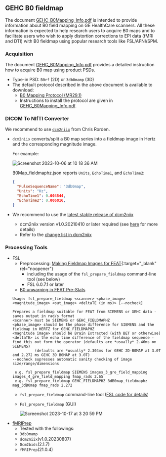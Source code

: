 ## GEHC B0 fieldmap

The document [GEHC_B0Mapping_Info.pdf](https://raw.githubusercontent.com/mr-jaemin/ge-mri/main/doc/GEHC_B0Mapping_Info.pdf) is intended to provide information about B0 field mapping on GE HealthCare scanners. All these information is expected to help research users to acquire B0 maps and to facilitate users who wish to apply distortion corrections to EPI data (fMRI and DTI) with B0 fieldmap using popular research tools like FSL/AFNI/SPM.

### Acquisition
The document [GEHC_B0Mapping_Info.pdf](https://raw.githubusercontent.com/mr-jaemin/ge-mri/main/doc/GEHC_B0Mapping_Info.pdf) provides a detailed instruction how to acquire B0 map using product PSDs.
- Type-in PSD: `B0rf` (2D) or `3db0mamp` (3D)
- The default protocol described in the above document is available to download:
  - [B0 Mapping Protocol (MR29.1)](https://raw.githubusercontent.com/mr-jaemin/ge-mri/main/doc/B0_Mapping_PSDs_MR29.1_Protocols_v1.2.tar.gz)
  - Instructions to install the protocol are given in [GEHC_B0Mapping_Info.pdf](https://raw.githubusercontent.com/mr-jaemin/ge-mri/main/doc/GEHC_B0Mapping_Info.pdf).

### DICOM To NIfTI Converter
We recommend to use [`dcm2niix`](https://github.com/rordenlab/dcm2niix) from Chris Rorden.
- `dcm2niix` converts/split a B0 map series into a fieldmap image in Hertz and the corresponding magnitude image.

  For example:
  
  ![Screenshot 2023-10-06 at 10 18 36 AM](https://github.com/mr-jaemin/ge-mri/assets/72111485/66e83248-b551-49a3-9f3d-0bd901262484)

  B0Map_fieldmaphz.json reports `Units`, `EchoTime1`, and `EchoTime2`: 
    ```json
    {
      "PulseSequenceName": "3db0map",
      "Units": "Hz",
      "EchoTime1": 0.004544,
      "EchoTime2": 0.006816,
    }
    ```
- We recommend to use the [latest stable release of dcm2niix](https://github.com/rordenlab/dcm2niix/releases)
  - dcm2niix version v1.0.20210410 or later required (see [here](https://github.com/rordenlab/dcm2niix/issues/501) for more details)
  - Refer to the [change list in dcm2niix](https://github.com/mr-jaemin/ge-mri/tree/main/dcm2niix)


### Processing Tools
- FSL
  - Preprocessing: [Making Fieldmap Images for FEAT](https://fsl.fmrib.ox.ac.uk/fsl/fslwiki/FUGUE/Guide#SIEMENS_and_GEHC_data){:target="_blank" rel="noopener"}
    - including the usage of the `fsl_prepare_fieldmap` command-line tool (see below)
    - FSL 6.0.7.1 or later
  - [B0 unwarping in FEAT Pre-Stats](https://fsl.fmrib.ox.ac.uk/fsl/fslwiki/FEAT/UserGuide#Pre-Stats)
  ```
  Usage: fsl_prepare_fieldmap <scanner> <phase_image> <magnitude_image> <out_image> <deltaTE (in ms)> [--nocheck]

  Prepares a fieldmap suitable for FEAT from SIEMENS or GEHC data - saves output in rad/s format
  <scanner> must be SIEMENS or GEHC_FIELDMAPHZ
  <phase_image> should be the phase difference for SIEMENS and the fieldmap in HERTZ for GEHC_FIELDMAPHZ
  <magnitude image> should be Brain Extracted (with BET or otherwise)
  <deltaTE> is the echo time difference of the fieldmap sequence - find this out form the operator (defaults are *usually* 2.46ms on SIEMENS)
            (defaults are *usually* 2.304ms for GEHC 2D-B0MAP at 3.0T and 2.272 ms GEHC 3D B0MAP at 3.0T)
  --nocheck supresses automatic sanity checking of image size/range/dimensions

   e.g. fsl_prepare_fieldmap SIEMENS images_3_gre_field_mapping images_4_gre_field_mapping fmap_rads 2.65
   e.g. fsl_prepare_fieldmap GEHC_FIELDMAPHZ 3dB0map_fieldmaphz mag_3dB0map fmap_rads 2.272
  ```
  - `fsl_prepare_fieldmap` command-line tool ([FSL code for details](https://git.fmrib.ox.ac.uk/fsl/fugue/-/blob/master/fsl_prepare_fieldmap#L199))
   - `Fsl_prepare_fieldmap` (GUI)

     ![Screenshot 2023-10-17 at 3 20 59 PM](https://github.com/mr-jaemin/ge-mri/assets/72111485/63147caf-bb8c-41ab-98cc-2d428c3f9fda)
- [fMRIPrep](https://fmriprep.org/en/stable/)
  - Tested with the followings:
  - `3db0mamp`
  - `dcm2niix`(v1.0.20230807)
  - `Dcm2bids`(2.1.7)
  - `fMRIPrep`(21.0.4)

